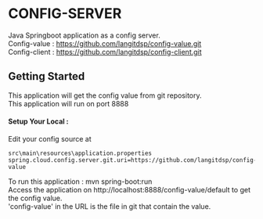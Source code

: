 
# CONFIG-SERVER
Java Springboot application as a config server.  
Config-value : https://github.com/langitdsp/config-value.git  
Config-client : https://github.com/langitdsp/config-client.git  

## Getting Started
This application will get the config value from git repository.  
This application will run on port 8888  

#### Setup Your Local :
Edit your config source at  

    src\main\resources\application.properties
    spring.cloud.config.server.git.uri=https://github.com/langitdsp/config-value

To run this application : mvn spring-boot:run  
Access the application on http://localhost:8888/config-value/default to get the config value.  
'config-value' in the URL is the file in git that contain the value.

